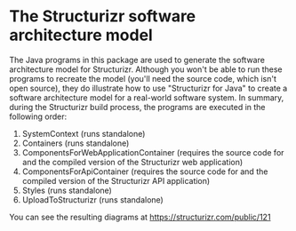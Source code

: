 # The Structurizr software architecture model

The Java programs in this package are used to generate the software architecture
model for Structurizr. Although you won't be able to run these programs
to recreate the model (you'll need the source code, which isn't open source),
they do illustrate how to use "Structurizr for Java" to create a software
architecture model for a real-world software system. In summary, during the
Structurizr build process, the programs are executed in the following order:

1. SystemContext (runs standalone)
2. Containers (runs standalone)
3. ComponentsForWebApplicationContainer (requires the source code for and the compiled version of the Structurizr web application)
4. ComponentsForApiContainer (requires the source code for and the compiled version of the Structurizr API application)
5. Styles (runs standalone)
6. UploadToStructurizr (runs standalone)

You can see the resulting diagrams at https://structurizr.com/public/121